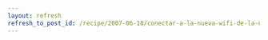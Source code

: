 ```yaml
---
layout: refresh
refresh_to_post_id: /recipe/2007-06-18/conectar-a-la-nueva-wifi-de-la-uclm-aka-eduroam-con-network-manager
---
```

